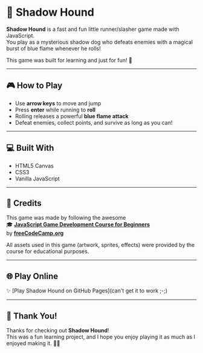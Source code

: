 # 🐾 Shadow Hound

**Shadow Hound** is a fast and fun little runner/slasher game made with JavaScript.  
You play as a mysterious shadow dog who defeats enemies with a magical burst of blue flame whenever he rolls!

This game was built for learning and just for fun! 💙

---

## 🎮 How to Play

- Use **arrow keys** to move and jump
- Press **enter** while running to **roll**
- Rolling releases a powerful **blue flame attack**
- Defeat enemies, collect points, and survive as long as you can!

---

## 💻 Built With

- HTML5 Canvas
- CSS3
- Vanilla JavaScript

---

## 🙏 Credits

This game was made by following the awesome  
🎓 **[JavaScript Game Development Course for Beginners](https://youtu.be/GFO_txvwK_c?si=UezAihdq6CgRLcj6)**  
by [**freeCodeCamp.org**]([https://www.freecodecamp.org/](https://www.youtube.com/@freecodecamp))

All assets used in this game (artwork, sprites, effects) were provided by the course for educational purposes.

---

## 🌐 Play Online

✨ [Play Shadow Hound on GitHub Pages](can't get it to work ;-;)  

---

## 💌 Thank You!

Thanks for checking out **Shadow Hound**!  
This was a fun learning project, and I hope you enjoy playing it as much as I enjoyed making it. 🐶🔥
